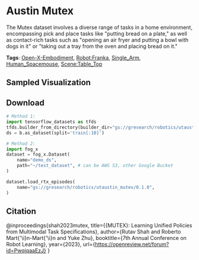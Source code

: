 # Austin Mutex

The Mutex dataset involves a diverse range of tasks in a home environment, encompassing pick and place tasks like "putting bread on a plate," as well as contact-rich tasks such as "opening an air fryer and putting a bowl with dogs in it" or "taking out a tray from the oven and placing bread on it."

**Tags**: [Open-X-Embodiment](oed-playground/tree/master/pages/tags/Open-X-Embodiment.md), [Robot:Franka](oed-playground/tree/master/pages/tags/Robot:Franka.md), [Single_Arm](oed-playground/tree/master/pages/tags/Single_Arm.md), [Human_Spacemouse](oed-playground/tree/master/pages/tags/Human_Spacemouse.md), [Scene:Table_Top](oed-playground/tree/master/pages/tags/Scene:Table_Top.md)

## Sampled Visualization



## Download


```python
# Method 1: 
import tensorflow_datasets as tfds
tfds.builder_from_directory(builder_dir="gs://gresearch/robotics/utaustin_mutex/0.1.0")
ds = b.as_dataset(split='train[:10]')

# Method 2:
import fog_x
dataset = fog_x.Dataset(
    name="demo_ds",
    path="~/test_dataset", # can be AWS S3, other Google Bucket
)  

dataset.load_rtx_episodes(
    name="gs://gresearch/robotics/utaustin_mutex/0.1.0",
)
```


## Citation

@inproceedings{shah2023mutex,
    title={{MUTEX}: Learning Unified Policies from Multimodal Task Specifications},
    author={Rutav Shah and Roberto Mart{\'\i}n-Mart{\'\i}n and Yuke Zhu},
    booktitle={7th Annual Conference on Robot Learning},
    year={2023},
    url={https://openreview.net/forum?id=PwqiqaaEzJ}
}